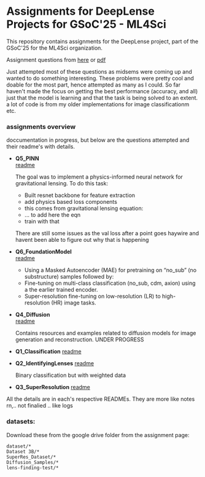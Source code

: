 # Assignments for DeepLense Projects for GSoC'25 - ML4Sci

This repository contains assignments for the DeepLense project, part of the GSoC'25 for the ML4Sci organization. 

Assignment questions from [here](https://docs.google.com/document/d/1a-5JiHph3K59gV3-kEZWzKYTFMvDeYiJvoE0U2I4x0w/edit?usp=sharing) or [pdf](/GSoC25_DeepLense_Tests.pdf)


Just attempted most of these questions as midsems were coming up and wanted to do something interesting. These problems were pretty cool and doable for the most part, hence attempted as many as I could. So far haven't made the focus on getting the best performance (accuracy, and all) just that the model is learning and that the task is being solved to an extent. a lot of code is from my older implementations for image classificationm etc. 

### assignments overview

doccumentation in progress, but below are the questions attempted and their readme's with details.

- **Q5_PINN**  
    [readme](Q5_PINN/README.md)


    The goal was to implement a physics-informed neural network for gravitational lensing. 
    To do this task:
    - Built resnet backbone for feature extraction
    - add physics based loss components
    - this comes from gravitational lensing equation:
    - ... to add here the eqn
    - train with that

    There are still some issues as the val loss after a point goes haywire and havent been able to figure out why that is happening

- **Q6_FoundationModel**  
    [readme](Q6_FoundationModel/README.md)


    - Using a Masked Autoencoder (MAE) for pretraining on “no_sub” (no substructure) samples followed by:
    - Fine-tuning on multi-class classification (no_sub, cdm, axion) using a the earlier trained encoder.
    - Super-resolution fine-tuning on low-resolution (LR) to high-resolution (HR) image tasks.
    
- **Q4_Diffusion**  
    [readme](Q4_Diffusion/README.md)


    Contains resources and examples related to diffusion models for image generation and reconstruction.
    UNDER PROGRESS

- **Q1_Classification**
    [readme](Q1_Classification/README.md)



- **Q2_IdentifyingLenses**
    [readme](Q2_IdentifyingLenses/README.md)


    Binary classification but with weighted data


- **Q3_SuperResolution**
    [readme](Q3_SuperResolution/README.md)



All the details are in each's respective READMEs. They are more like notes rn,.. not finalied .. like logs


### datasets:
Download these from the google drive folder from the assignment page:
```
dataset/*
Dataset 3B/*
SuperRes_Dataset/*
Diffusion_Samples/*
lens-finding-test/*
```